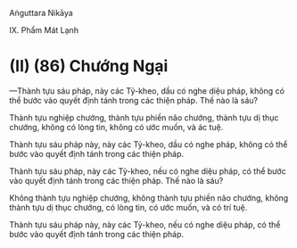 Aṅguttara Nikāya

IX. Phẩm Mát Lạnh

# (II) (86) Chướng Ngại

—Thành tựu sáu pháp, này các Tỷ-kheo, dầu có nghe diệu pháp, không có thể bước vào quyết định tánh trong các thiện pháp. Thế nào là sáu?

Thành tựu nghiệp chướng, thành tựu phiền não chướng, thành tựu dị thục chướng, không có lòng tin, không có ước muốn, và ác tuệ.

Thành tựu sáu pháp này, này các Tỷ-kheo, dầu có nghe pháp, không có thể bước vào quyết định tánh trong các thiện pháp.

Thành tựu sáu pháp, này các Tỷ-kheo, nếu có nghe diệu pháp, có thể bước vào quyết định tánh trong các thiện pháp. Thế nào là sáu?

Không thành tựu nghiệp chướng, không thành tựu phiền não chướng, không thành tựu dị thục chướng, có lòng tin, có ước muốn, và có trí tuệ.

Thành tựu sáu pháp này, này các Tỷ-kheo, nếu có nghe diệu pháp, có thể bước vào quyết định tánh trong các thiện pháp.

